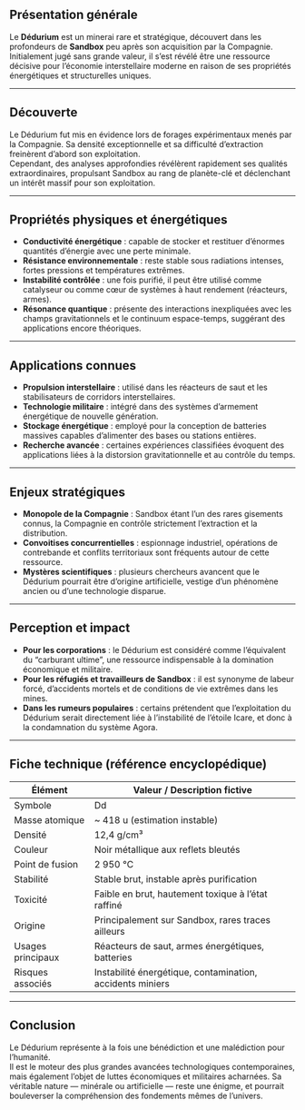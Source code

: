 
## Présentation générale
Le **Dédurium** est un minerai rare et stratégique, découvert dans les profondeurs de **Sandbox** peu après son acquisition par la Compagnie. Initialement jugé sans grande valeur, il s’est révélé être une ressource décisive pour l’économie interstellaire moderne en raison de ses propriétés énergétiques et structurelles uniques.

---

## Découverte
Le Dédurium fut mis en évidence lors de forages expérimentaux menés par la Compagnie. Sa densité exceptionnelle et sa difficulté d’extraction freinèrent d’abord son exploitation.  
Cependant, des analyses approfondies révélèrent rapidement ses qualités extraordinaires, propulsant Sandbox au rang de planète-clé et déclenchant un intérêt massif pour son exploitation.

---

## Propriétés physiques et énergétiques
- **Conductivité énergétique** : capable de stocker et restituer d’énormes quantités d’énergie avec une perte minimale.  
- **Résistance environnementale** : reste stable sous radiations intenses, fortes pressions et températures extrêmes.  
- **Instabilité contrôlée** : une fois purifié, il peut être utilisé comme catalyseur ou comme cœur de systèmes à haut rendement (réacteurs, armes).  
- **Résonance quantique** : présente des interactions inexpliquées avec les champs gravitationnels et le continuum espace-temps, suggérant des applications encore théoriques.  

---

## Applications connues
- **Propulsion interstellaire** : utilisé dans les réacteurs de saut et les stabilisateurs de corridors interstellaires.  
- **Technologie militaire** : intégré dans des systèmes d’armement énergétique de nouvelle génération.  
- **Stockage énergétique** : employé pour la conception de batteries massives capables d’alimenter des bases ou stations entières.  
- **Recherche avancée** : certaines expériences classifiées évoquent des applications liées à la distorsion gravitationnelle et au contrôle du temps.  

---

## Enjeux stratégiques
- **Monopole de la Compagnie** : Sandbox étant l’un des rares gisements connus, la Compagnie en contrôle strictement l’extraction et la distribution.  
- **Convoitises concurrentielles** : espionnage industriel, opérations de contrebande et conflits territoriaux sont fréquents autour de cette ressource.  
- **Mystères scientifiques** : plusieurs chercheurs avancent que le Dédurium pourrait être d’origine artificielle, vestige d’un phénomène ancien ou d’une technologie disparue.  

---

## Perception et impact
- **Pour les corporations** : le Dédurium est considéré comme l’équivalent du “carburant ultime”, une ressource indispensable à la domination économique et militaire.  
- **Pour les réfugiés et travailleurs de Sandbox** : il est synonyme de labeur forcé, d’accidents mortels et de conditions de vie extrêmes dans les mines.  
- **Dans les rumeurs populaires** : certains prétendent que l’exploitation du Dédurium serait directement liée à l’instabilité de l’étoile Icare, et donc à la condamnation du système Agora.  

---

## Fiche technique (référence encyclopédique)

| Élément              | Valeur / Description fictive                  |
|----------------------|-----------------------------------------------|
| Symbole              | Dd                                            |
| Masse atomique       | ~ 418 u (estimation instable)                 |
| Densité              | 12,4 g/cm³                                   |
| Couleur              | Noir métallique aux reflets bleutés           |
| Point de fusion      | 2 950 °C                                      |
| Stabilité            | Stable brut, instable après purification      |
| Toxicité             | Faible en brut, hautement toxique à l’état raffiné |
| Origine              | Principalement sur Sandbox, rares traces ailleurs |
| Usages principaux    | Réacteurs de saut, armes énergétiques, batteries |
| Risques associés     | Instabilité énergétique, contamination, accidents miniers |

---

## Conclusion
Le Dédurium représente à la fois une bénédiction et une malédiction pour l’humanité.  
Il est le moteur des plus grandes avancées technologiques contemporaines, mais également l’objet de luttes économiques et militaires acharnées. Sa véritable nature — minérale ou artificielle — reste une énigme, et pourrait bouleverser la compréhension des fondements mêmes de l’univers.
